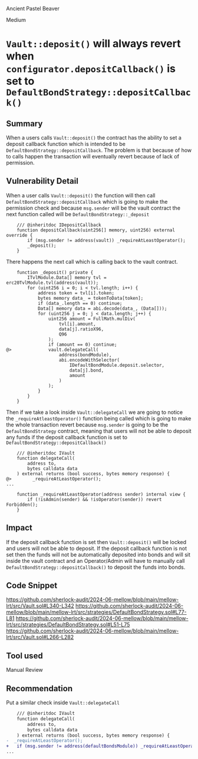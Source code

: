 Ancient Pastel Beaver

Medium

# `Vault::deposit()` will always revert when `configurator.depositCallback()` is set to `DefaultBondStrategy::depositCallback()`

## Summary

When a users calls `Vault::deposit()` the contract has the ability to set a deposit callback function which is intended to be `DefaultBondStrategy::depositCallback`. The problem is that because of how to calls happen the transaction will eventually revert because of lack of permission.

## Vulnerability Detail

When a user calls `Vault::deposit()` the function will then call `DefaultBondStrategy::depositCallback` which is going to make the permission check and because `msg.sender` will be the vault contract the next function called will be `DefaultBondStrategy::_deposit`

```solidity
    /// @inheritdoc IDepositCallback
    function depositCallback(uint256[] memory, uint256) external override {
        if (msg.sender != address(vault)) _requireAtLeastOperator();
        _deposit();
    }
```

There happens the next call which is calling back to the vault contract.

```solidity
    function _deposit() private {
        ITvlModule.Data[] memory tvl = erc20TvlModule.tvl(address(vault));
        for (uint256 i = 0; i < tvl.length; i++) {
            address token = tvl[i].token;
            bytes memory data_ = tokenToData[token];
            if (data_.length == 0) continue;
            Data[] memory data = abi.decode(data_, (Data[]));
            for (uint256 j = 0; j < data.length; j++) {
                uint256 amount = FullMath.mulDiv(
                    tvl[i].amount,
                    data[j].ratioX96,
                    Q96
                );
                if (amount == 0) continue;
@>              vault.delegateCall(
                    address(bondModule),
                    abi.encodeWithSelector(
                        IDefaultBondModule.deposit.selector,
                        data[j].bond,
                        amount
                    )
                );
            }
        }
    }
```

Then if we take a look inside `Vault::delegateCall` we are going to notice the `_requireAtleastOperator()` function being called which is going to make the whole transaction revert because `msg.sender` is going to be the `DefaultBondStrategy` contract, meaning that users will not be able to deposit any funds if the deposit callback function is set to `DefaultBondStrategy::depositCallback()`

```solidity
    /// @inheritdoc IVault
    function delegateCall(
        address to,
        bytes calldata data
    ) external returns (bool success, bytes memory response) {
@>        _requireAtLeastOperator();
...
```
```solidity
    function _requireAtLeastOperator(address sender) internal view {
        if (!isAdmin(sender) && !isOperator(sender)) revert Forbidden();
    }
```
## Impact

If the deposit callback function is set then `Vault::deposit()` will be locked and users will not be able to deposit.
If the deposit callback function is not set then the funds will not be automatically deposited into bonds and will sit inside the vault contract and an Operator/Admin will have to manually call `DefaultBondStrategy::depositCallback()` to deposit the funds into bonds.
## Code Snippet

https://github.com/sherlock-audit/2024-06-mellow/blob/main/mellow-lrt/src/Vault.sol#L340-L342
https://github.com/sherlock-audit/2024-06-mellow/blob/main/mellow-lrt/src/strategies/DefaultBondStrategy.sol#L77-L81
https://github.com/sherlock-audit/2024-06-mellow/blob/main/mellow-lrt/src/strategies/DefaultBondStrategy.sol#L51-L75
https://github.com/sherlock-audit/2024-06-mellow/blob/main/mellow-lrt/src/Vault.sol#L266-L282

## Tool used

Manual Review

## Recommendation
Put a similar check inside `Vault::delegateCall`

```diff
    /// @inheritdoc IVault
    function delegateCall(
        address to,
        bytes calldata data
    ) external returns (bool success, bytes memory response) {        
-  _requireAtLeastOperator();
+   if (msg.sender != address(defaultBondsModule)) _requireAtLeastOperator();
...
```
